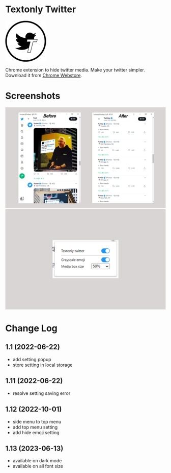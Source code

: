 # Textonly Twitter

![textonly twitter screenshot](https://github.com/ette9844/textonly-twitter/blob/master/images/icon-128.png?raw=true)

Chrome extension to hide twitter media. Make your twitter simpler. Download it from [Chrome Webstore](https://chrome.google.com/webstore/detail/textonly-twitter/dbonhfkddcpbknmccjclfigmfkpimfkf).

# Screenshots

![textonly twitter screenshot](https://github.com/ette9844/textonly-twitter/blob/master/images/store%20banner.png?raw=true)
![textonly twitter popup](https://github.com/ette9844/textonly-twitter/blob/master/images/popup.png?raw=true)

# Change Log

## 1.1 (2022-06-22)

- add setting popup
- store setting in local storage

## 1.11 (2022-06-22)

- resolve setting saving error

## 1.12 (2022-10-01)

- side menu to top menu
- add top menu setting
- add hide emoji setting

## 1.13 (2023-06-13)

- available on dark mode
- available on all font size
